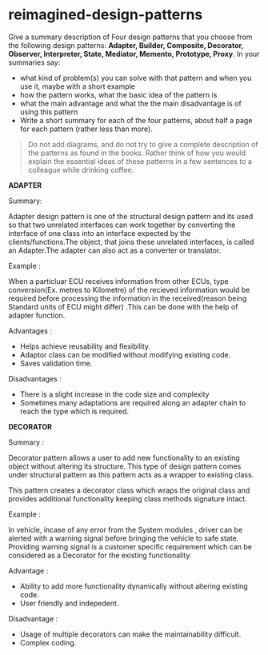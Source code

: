 # reimagined-design-patterns

Give a summary description of Four design patterns that you choose from the following design patterns: **Adapter,  Builder, Composite, Decorator, Observer, Interpreter, State, Mediator, Memento, Prototype, Proxy**. In your summaries say:

- what kind of problem(s) you can solve with that pattern and when you use it, maybe with a short example
- how the pattern works, what the basic idea of the pattern is
- what the main advantage and what the the main disadvantage is of using this pattern
- Write a short summary for each of the four patterns, about half a page for each pattern (rather less than more). 

> Do not add diagrams, and do not try to give a complete description of the patterns as found in the books. Rather think of how you would explain the essential ideas of these patterns in a few sentences to a colleague while drinking coffee.

**ADAPTER** 

Summary:

Adapter design pattern is one of the structural design pattern and its used so that two unrelated interfaces can work together by converting the interface of one class into an interface expected by the clients/functions.The object, that joins these unrelated interfaces, is called an Adapter.The adapter can also act as a converter or translator. 

Example :

When a particluar ECU receives information from other ECUs, type conversion(Ex. metres to Kilometre) of the recieved information would be required before processing the information in the received(reason being Standard units of ECU might differ) .This can be done with the help of adapter function.

Advantages :

- Helps achieve reusability and flexibility.
- Adaptor class can be modified without modifying existing code.
- Saves validation time.

Disadvantages :

- There is a slight increase in the code size and complexity
- Sometimes many adaptations are required along an adapter chain to reach the type which is required.


**DECORATOR**

Summary :

Decorator pattern allows a user to add new functionality to an existing object without altering its structure. This type of design pattern comes under structural pattern as this pattern acts as a wrapper to existing class.

This pattern creates a decorator class which wraps the original class and provides additional functionality keeping class methods signature intact.

Example :

In vehicle, incase of any error from the System modules , driver can be alerted with a warning signal before bringing the vehicle to safe state. Providing warning signal is a customer specific requirement which can be considered as a Decorator for the existing functionality.

Advantage :

- Ability to add more functionality dynamically without altering existing code.
- User friendly and indepedent.

Disadvantage :

- Usage of multiple decorators can make the maintainability difficult.
- Complex coding.


